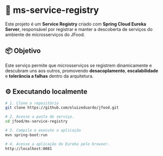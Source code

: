 # 🧭 ms-service-registry

Este projeto é um **Service Registry** criado com **Spring Cloud Eureka Server**, responsável por registrar e manter a descoberta de serviços do ambiente de microsserviços do JFood.

## 📦 Objetivo

Este serviço permite que microsserviços se registrem dinamicamente e descubram uns aos outros, promovendo **desacoplamento**, **escalabilidade** e **tolerância a falhas** dentro da arquitetura.

## ⚙️ Executando localmente

```bash
# 1. Clone o repositório
git clone https://github.com/oluizeduardo/jfood.git

# 2. Acesse a pasta do serviço.
cd jfood/ms-service-registry

# 3. Compile e execute a aplicação
mvn spring-boot:run

# 4. Acesse a aplicação do Eureka pelo browser.
http://localhost:8081
```
